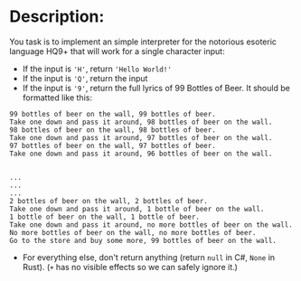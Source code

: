 # Description:
You task is to implement an simple interpreter for the notorious esoteric language HQ9+ that will work for a single character input:

- If the input is `'H'`, return `'Hello World!'`
- If the input is `'Q'`, return the input
- If the input is `'9'`, return the full lyrics of 99 Bottles of Beer. It should be formatted like this:

```
99 bottles of beer on the wall, 99 bottles of beer.
Take one down and pass it around, 98 bottles of beer on the wall.
98 bottles of beer on the wall, 98 bottles of beer.
Take one down and pass it around, 97 bottles of beer on the wall.
97 bottles of beer on the wall, 97 bottles of beer.
Take one down and pass it around, 96 bottles of beer on the wall.


...
...
...
2 bottles of beer on the wall, 2 bottles of beer.
Take one down and pass it around, 1 bottle of beer on the wall.
1 bottle of beer on the wall, 1 bottle of beer.
Take one down and pass it around, no more bottles of beer on the wall.
No more bottles of beer on the wall, no more bottles of beer.
Go to the store and buy some more, 99 bottles of beer on the wall.
```
- For everything else, don't return anything (return `null` in C#, `None` in Rust).
(`+` has no visible effects so we can safely ignore it.)